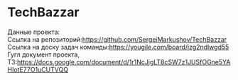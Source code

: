 # TechBazzar
Данные проекта: <br>
Ссылка на репозиторий:https://github.com/SergeiMarkushov/TechBazzar <br>
Ссылка на доску задач команды:https://yougile.com/board/izg2ndlwgd55 <br>
Гугл документ проекта, ТЗ:https://docs.google.com/document/d/1r1NcJigLT8cSW7z1JUSfOGne5YAHIotE77O1uCUTVQQ <br>


